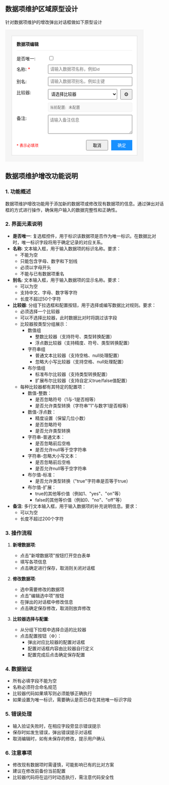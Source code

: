 ## 数据项维护区域原型设计

针对数据项维护的增改弹出对话框做如下原型设计

<div style="width: 400px; padding: 20px; background: #f5f5f5;">
    <div style="border: 1px solid #ddd; padding: 15px; background: white;">
        <!-- 标题 -->
        <div style="font-weight: bold; margin-bottom: 15px; border-bottom: 1px solid #eee; padding-bottom: 10px;">
            数据项编辑
        </div>
        <!-- 表单内容 -->
        <div style="display: flex; flex-direction: column; gap: 10px;">
            <div style="display: flex; align-items: center;">
                <label style="width: 100px;">是否唯一:</label>
                <input type="checkbox" />
            </div>
            <div style="display: flex; align-items: center;">
                <label style="width: 100px;">名称: <span style="color: red;">*</span></label>
                <input type="text" style="flex: 1; padding: 5px;" placeholder="请输入数据项名称，例如id"/>
            </div>
            <div style="display: flex; align-items: center;">
                <label style="width: 100px;">别名:</label>
                <input type="text" style="flex: 1; padding: 5px;" placeholder="请输入数据项别名，例如主键"/>
            </div>
            <div style="display: flex; align-items: start;">
                <label style="width: 100px;">比较器:</label>
                <div style="flex: 1;">
                    <!-- 比较器选择区域 -->
                    <div style="display: flex; flex-direction: column; gap: 10px;">
                        <!-- 比较器类型选择 -->
                        <div style="display: flex; gap: 10px;">
                            <select style="flex: 1; padding: 5px;" id="comparatorSelect">
                                <option value="">请选择比较器</option>
                            </select>
                            <button style="padding: 5px 10px;" id="comparatorConfig" title="配置比较器">
                                <span style="font-size: 16px;">⚙</span>
                            </button>
                        </div>
                        <!-- 当前配置预览 -->
                        <div style="font-size: 12px; color: #666; padding: 5px; background: #f9f9f9; border: 1px solid #eee; border-radius: 3px;">
                            <div style="display: flex; flex-wrap: wrap; gap: 8px;">
                                <span>当前配置:</span>
                                <span id="currentConfig">未配置</span>
                            </div>
                        </div>
                    </div>
                </div>
            </div>
            <div style="display: flex; align-items: start;">
                <label style="width: 100px;">备注:</label>
                <textarea style="flex: 1; height: 60px; padding: 5px;" placeholder="请输入备注信息"></textarea>
            </div>
        </div>
        <!-- 按钮区域 -->
        <div style="display: flex; justify-content: flex-end; gap: 10px; margin-top: 20px;">
            <div style="flex: 1; color: red; font-size: 12px; align-self: center;">* 表示必填项</div>
            <button style="padding: 5px 20px;">取消</button>
            <button style="padding: 5px 20px; background: #1890ff; color: white; border: none;">确定</button>
        </div>
    </div>
</div>

## 数据项维护增改功能说明

### 1. 功能概述
数据项维护增改功能用于添加新的数据项或修改现有数据项的信息。通过弹出对话框的方式进行操作，确保用户输入的数据完整性和正确性。

### 2. 界面元素说明
- **是否唯一**: 复选框控件，用于标识该数据项是否作为唯一标识。在数据比对时，唯一标识字段将用于确定记录的对应关系。
- **名称**: 文本输入框，用于输入数据项的标识名称。要求：
  - 不能为空
  - 只能包含字母、数字和下划线
  - 必须以字母开头
  - 不能与已有数据项重名
- **别名**: 文本输入框，用于输入数据项的显示名称。要求：
  - 可以为空
  - 支持中文、字母、数字等字符
  - 长度不超过50个字符
- **比较器**: 分组下拉选框和配置按钮，用于选择或编写数据比对规则。要求：
  - 必须选择一个比较器
  - 可以不选择比较器，此时数据比对时将跳过该字段
  - 比较器按类型分组展示：
    * 数值组
      - 整数比较器（支持符号、类型转换配置）
      - 浮点数比较器（支持精度、符号、类型转换配置）
    * 字符串组
      - 普通文本比较器（支持空格、null处理配置）
      - 忽略大小写比较器（支持空格、null处理配置）
    * 布尔值组
      - 标准布尔比较器（支持类型转换配置）
      - 扩展布尔比较器（支持自定义true/false值配置）
  - 每种比较器都有其特定的配置项：
    * 数值-整数：
      - 是否忽略符号（1与-1是否相等）
      - 是否允许类型转换（字符串"1"与数字1是否相等）
    * 数值-浮点数：
      - 精度设置（保留几位小数）
      - 是否忽略符号
      - 是否允许类型转换
    * 字符串-普通文本：
      - 是否忽略前后空格
      - 是否允许null等于空字符串
    * 字符串-忽略大小写文本：
      - 是否忽略前后空格
      - 是否允许null等于空字符串
    * 布尔值-标准：
      - 是否允许类型转换（"true"字符串是否等于true）
    * 布尔值-扩展：
      - true的其他等价值（例如1、"yes"、"on"等）
      - false的其他等价值（例如0、"no"、"off"等）
- **备注**: 多行文本输入框，用于输入数据项的补充说明信息。要求：
  - 可以为空
  - 长度不超过200个字符

### 3. 操作流程
1. **新增数据项**:
   - 点击"新增数据项"按钮打开空白表单
   - 填写各项信息
   - 点击确定进行保存，取消则关闭对话框

2. **修改数据项**:
   - 选中需要修改的数据项
   - 点击"编辑选中项"按钮
   - 在弹出的对话框中修改信息
   - 点击确定保存修改，取消则放弃修改

3. **比较器选择与配置**:
   - 从分组下拉框中选择合适的比较器
   - 点击配置按钮（⚙）：
     * 弹出对应比较器的配置对话框
     * 配置对话框内容由比较器自行定义
     * 配置完成后点击确定保存配置

### 4. 数据验证
- 所有必填字段不能为空
- 名称必须符合命名规范
- 比较器代码如果填写则必须能够正确执行
- 如果设置为唯一标识，需要确认是否已存在其他唯一标识字段

### 5. 错误处理
- 输入验证失败时，在相应字段旁显示错误提示
- 保存时如发生错误，弹出错误提示对话框
- 取消编辑时，如有未保存的修改，提示用户确认

### 6. 注意事项
- 修改现有数据项时需谨慎，可能影响已有的比对方案
- 建议在修改前备份当前配置
- 比较器代码将在运行时动态执行，需注意代码安全性
